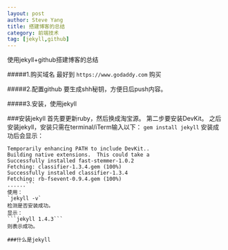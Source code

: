 ```yaml
---
layout: post
author: Steve Yang
title: 搭建博客的总结
category: 前端技术
tag: [jekyll,github]
---
```


使用jekyll+github搭建博客的总结

#####1.购买域名
最好到
`https://www.godaddy.com`
购买

#####2.配置github
要生成shh秘钥，方便日后push内容。

#####3.安装，使用jekyll

###安装jekyll
首先要更新ruby，然后换成淘宝源。
第二步要安装DevKit。
之后安装jekyll，安装只需在terminal/iTerm输入以下：
`gem install jekyll`
安装成功后会显示：
```gem install jekyll
Temporarily enhancing PATH to include DevKit..
Building native extensions.  This could take a
Successfully installed fast-stemmer-1.0.2
Fetching: classifier-1.3.4.gem (100%)
Successfully installed classifier-1.3.4
Fetching: rb-fsevent-0.9.4.gem (100%)
......```
使用：
`jekyll -v`
检测是否安装成功。
显示：
```jekyll 1.4.3```
则表示成功。

###什么是jekyll